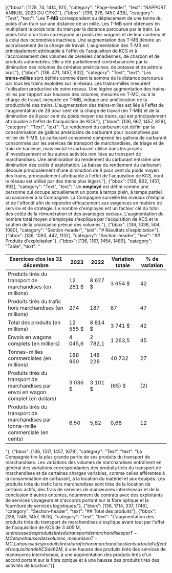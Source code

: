 [{"bbox": [1178, 74, 1414, 101], "category": "Page-header", "text": "RAPPORT ANNUEL 2023 DU CPKC"}, {"bbox": [136, 276, 1457, 438], "category": "Text", "text": "Les **T-MB** correspondent au déplacement de une tonne du poids d'un train sur une distance de un mille. Les T-MB sont obtenues en multipliant le poids total du train par la distance parcourue par le train. Le poids total d'un train correspond au poids des wagons et de leur contenu et à celui des locomotives inactives. Une augmentation des T-MB dénote un accroissement de la charge de travail. L'augmentation des T-MB est principalement attribuable à l'effet de l'acquisition de KCS et à l'accroissement des volumes de céréales canadiennes, de charbon et de produits automobiles. Elle a été partiellement contrebalancée par la diminution des volumes de céréales américaines, de potasse et de pétrole brut."}, {"bbox": [136, 471, 1457, 632], "category": "Text", "text": "Les **trains-milles** sont définis comme étant la somme de la distance parcourue par tous les trains exploités sur le réseau. Les trains-milles mesurent l'utilisation productive de notre réseau. Une légère augmentation des trains-milles par rapport aux hausses des volumes, mesurés en T-MC, ou à la charge de travail, mesurée en T-MB, indique une amélioration de la productivité des trains. L'augmentation des trains-milles est liée à l'effet de l'augmentation de 29 pour cent de la charge de travail (en T-MB) et de la diminution de 8 pour cent du poids moyen des trains, qui est principalement attribuable à l'effet de l'acquisition de KCS."}, {"bbox": [136, 667, 1457, 829], "category": "Text", "text": "Le rendement du carburant est défini par la consommation de gallons américains de carburant pour locomotives par millier de T-MB. Le carburant consommé comprend les gallons de carburant consommés par les services de transport de marchandises, de triage et de train de banlieue, mais exclut le carburant utilisé dans les projets d'investissement et les autres activités non liées au transport de marchandises. Une amélioration du rendement du carburant entraîne une diminution des coûts d'exploitation. La baisse du rendement du carburant découle principalement d'une diminution de 8 pour cent du poids moyen des trains, principalement attribuable à l'effet de l'acquisition de KCS, dont le réseau est utilisé par des trains plus légers."}, {"bbox": [136, 862, 1457, 992], "category": "Text", "text": "Un **employé** est défini comme une personne qui occupe actuellement un poste à temps plein, à temps partiel ou saisonnier à la Compagnie. La Compagnie surveille les niveaux d'emploi et de l'effectif afin de répondre efficacement aux exigences en matière de service et de stratégie. Le nombre d'employés est un facteur clé du total des coûts de la rémunération et des avantages sociaux. L'augmentation du nombre total moyen d'employés s'explique par l'acquisition de KCS et le soutien de la croissance prévue des volumes."}, {"bbox": [136, 1038, 504, 1080], "category": "Section-header", "text": "# Résultats d'exploitation"}, {"bbox": [136, 1093, 442, 1132], "category": "Section-header", "text": "## Produits d'exploitation"}, {"bbox": [136, 1167, 1454, 1489], "category": "Table", "text": "<table><thead><tr><th>Exercices clos les 31 décembre</th><th>2023</th><th>2022</th><th>Variation totale</th><th>% de variation</th></tr></thead><tbody><tr><td>Produits tirés du transport de marchandises (en millions)</td><td>12 281 $</td><td>8 627 $</td><td>3 654 $</td><td>42</td></tr><tr><td>Produits tirés du trafic hors marchandises (en millions)</td><td>274</td><td>187</td><td>87</td><td>47</td></tr><tr><td>Total des produits (en millions)</td><td>12 555 $</td><td>8 814 $</td><td>3 741 $</td><td>42</td></tr><tr><td>Envois en wagons complets (en milliers)</td><td>4 045,6</td><td>2 782,1</td><td>1 263,5</td><td>45</td></tr><tr><td>Tonnes-milles commerciales (en millions)</td><td>188 960</td><td>148 228</td><td>40 732</td><td>27</td></tr><tr><td>Produits tirés du transport de marchandises par envoi en wagon complet (en dollars)</td><td>3 036 $</td><td>3 101 $</td><td>(65) $</td><td>(2)</td></tr><tr><td>Produits tirés du transport de marchandises par tonne-mille commerciale (en cents)</td><td>6,50</td><td>5,82</td><td>0,68</td><td>12</td></tr></tbody></table>"}, {"bbox": [136, 1517, 1457, 1679], "category": "Text", "text": "La Compagnie tire la plus grande partie de ses produits du transport de marchandises. Les variations des volumes de marchandises entraînent en général des variations correspondantes des produits tirés du transport de marchandises et de certaines charges variables, comme celles afférentes à la consommation de carburant, à la location du matériel et aux équipes. Les produits tirés du trafic hors marchandises sont tirés de la location de certains actifs, des frais de services de manœuvres interréseaux et de la conclusion d'autres ententes, notamment de contrats avec des exploitants de services voyageurs et d'accords portant sur la fibre optique et la fourniture de services logistiques."}, {"bbox": [136, 1714, 337, 1746], "category": "Section-header", "text": "## Total des produits"}, {"bbox": [136, 1749, 1457, 1878], "category": "Text", "text": "L'augmentation des produits tirés du transport de marchandises s'explique avant tout par l'effet de l'acquisition de KCS de 3 405 M$, une hausse des produits tirés du transport de marchandises par T-MC et une hausse des volumes, mesurés en T-MC. La hausse des produits tirés du trafic hors marchandises tient surtout à l'effet de l'acquisition de KCS de 62 M$, à une hausse des produits tirés des services de manœuvres interréseaux, à une augmentation des produits tirés d'un accord portant sur la fibre optique et à une hausse des produits tirés des activités de location."}]